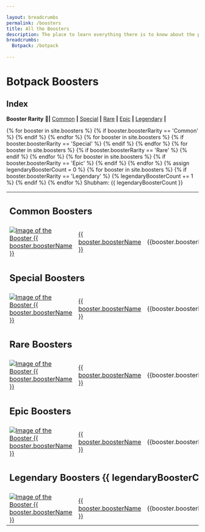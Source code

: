 ```yaml
---

layout: breadcrumbs
permalink: /boosters
title: All the Boosters
description: The place to learn everything there is to know about the powerful Boosters you can find and use in Botworld Adventure!
breadcrumbs:
  Botpack: /botpack
  
---
```



# Botpack Boosters

## Index
**Booster Rarity** 🔹**|** [Common](#common-boosters) **|** [Special](#special-boosters) **|** [Rare](#rare-boosters) **|** [Epic](#epic-boosters) **|** [Legendary](#legendary-boosters) **|**

<table class="collection-list no-inline">
<!--  Commenting out thead since its not needed. If required again, just remove the comment tags before and after <thead></thead>  -->
<!--   <thead>
    <tr>
      <th>Booster</th>
      <th>Name</th>
      <th>Description</th>
      <th>Overview</th>
    </tr>
  </thead> -->
  <tbody>
    <tr><td colspan="4" id="common-boosters"><h2>Common Boosters</h2></td></tr>
    {% for booster in site.boosters %}
        {% if booster.boosterRarity == 'Common' %}
          <tr class="collection-list-entry rarity_{{booster.boosterRarity}}">
              <td class="table-pic">
             <a href="{{ site.baseurl }}{{ booster.url }}" title="Everything about the Booster {{ booster.boosterName }}"> 
                <img loading="lazy"   src="{{ booster.imageUrl }}" alt="Image of the Booster {{ booster.boosterName }}"> 
             </a>
              </td>
              <td>
                  <a href="{{ site.baseurl }}{{ booster.url }}" title="Everything about the Booster {{ booster.boosterName }}"> {{ booster.boosterName }} </a>
              </td>
                    <td class="overview">{{booster.boosterDescription}}</td>
              <td class="overview">{{booster.boosterOpinion}}</td>
            </tr>
        {% endif %}
    {% endfor %}
    <tr><td colspan="4" id="special-boosters"><h2>Special Boosters</h2></td></tr>
    {% for booster in site.boosters %}
        {% if booster.boosterRarity == 'Special' %}
          <tr class="collection-list-entry rarity_{{booster.boosterRarity}}">
              <td class="table-pic">
                     <a href="{{ site.baseurl }}{{ booster.url }}" title="Everything about the Booster {{ booster.boosterName }}"> 
                        <img loading="lazy"   src="{{ booster.imageUrl }}" alt="Image of the Booster {{ booster.boosterName }}"> 
                     </a>
              </td>
              <td>
                  <a href="{{ site.baseurl }}{{ booster.url }}" title="Everything about the Booster {{ booster.boosterName }}"> {{ booster.boosterName }} </a>
              </td>
                    <td class="overview">{{booster.boosterDescription}}</td>
              <td class="overview">{{booster.boosterOpinion}}</td>
            </tr>
        {% endif %}
    {% endfor %}
    <tr><td colspan="4" id="rare-boosters"><h2>Rare Boosters</h2></td></tr>
    {% for booster in site.boosters %}
        {% if booster.boosterRarity == 'Rare' %}
          <tr class="collection-list-entry rarity_{{booster.boosterRarity}}">
              <td class="table-pic">
             <a href="{{ site.baseurl }}{{ booster.url }}" title="Everything about the Booster {{ booster.boosterName }}"> 
                <img loading="lazy"   src="{{ booster.imageUrl }}" alt="Image of the Booster {{ booster.boosterName }}"> 
             </a>
              </td>
              <td>
                  <a href="{{ site.baseurl }}{{ booster.url }}" title="Everything about the Booster {{ booster.boosterName }}"> {{ booster.boosterName }} </a>
              </td>
                    <td class="overview">{{booster.boosterDescription}}</td>
              <td class="overview">{{booster.boosterOpinion}}</td>
            </tr>
        {% endif %}
    {% endfor %}
    <tr><td colspan="4" id="epic-boosters"><h2>Epic Boosters</h2></td></tr>
    {% for booster in site.boosters %}
        {% if booster.boosterRarity == 'Epic' %}
          <tr class="collection-list-entry rarity_{{booster.boosterRarity}}">
              <td class="table-pic">
             <a href="{{ site.baseurl }}{{ booster.url }}" title="Everything about the Booster {{ booster.boosterName }}"> 
                <img loading="lazy"   src="{{ booster.imageUrl }}" alt="Image of the Booster {{ booster.boosterName }}"> 
             </a>
              </td>
              <td>
                  <a href="{{ site.baseurl }}{{ booster.url }}" title="Everything about the Booster {{ booster.boosterName }}"> {{ booster.boosterName }} </a>
              </td>
                    <td class="overview">{{booster.boosterDescription}}</td>
              <td class="overview">{{booster.boosterOpinion}}</td>
            </tr>
        {% endif %}
    {% endfor %}
    {% assign legendaryBoosterCount = 0 %}
    <tr><td colspan="4" id="legendary-boosters"><h2>Legendary Boosters {{ legendaryBoosterCount }}</h2></td></tr>
    {% for booster in site.boosters %}
        {% if booster.boosterRarity == 'Legendary' %}
          {% legendaryBoosterCount += 1 %}
          <tr class="collection-list-entry rarity_{{booster.boosterRarity}}">
              <td class="table-pic">
             <a href="{{ site.baseurl }}{{ booster.url }}" title="Everything about the Booster {{ booster.boosterName }}"> 
                <img loading="lazy"   src="{{ booster.imageUrl }}" alt="Image of the Booster {{ booster.boosterName }}"> 
             </a>
              </td>
              <td>
                  <a href="{{ site.baseurl }}{{ booster.url }}" title="Everything about the Booster {{ booster.boosterName }}"> {{ booster.boosterName }} </a>
              </td>
                    <td class="overview">{{booster.boosterDescription}}</td>
              <td class="overview">{{booster.boosterOpinion}}</td>
            </tr>
        {% endif %}
    {% endfor %}
    Shubham: {{ legendaryBoosterCount }}
  </tbody>
</table>


<div markdown="1" class=" ghcms ghcms-main">


</div>

